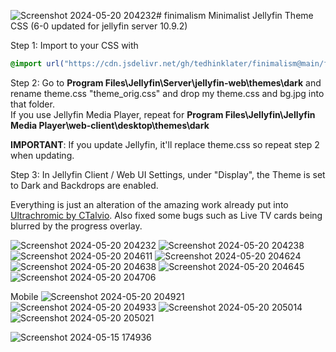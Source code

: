 ![Screenshot 2024-05-20 204232](https://github.com/tedhinklater/finimalism/assets/66086488/c8e4655d-7632-454e-9d0e-2f3d1c529a01)# finimalism
Minimalist Jellyfin Theme CSS (6-0 updated for jellyfin server 10.9.2)

Step 1: Import to your CSS with

```css
@import url("https://cdn.jsdelivr.net/gh/tedhinklater/finimalism@main/finimalism6-0.css");

```

Step 2: Go to **Program Files\Jellyfin\Server\jellyfin-web\themes\dark** and rename theme.css "theme_orig.css" and drop my theme.css and bg.jpg into that folder.<br>
If you use Jellyfin Media Player, repeat for **Program Files\Jellyfin\Jellyfin Media Player\web-client\desktop\themes\dark**

**IMPORTANT**: If you update Jellyfin, it'll replace theme.css so repeat step 2 when updating.

Step 3: In Jellyfin Client / Web UI Settings, under "Display", the Theme is set to Dark and Backdrops are enabled. 

Everything is just an alteration of the amazing work already put into [Ultrachromic by CTalvio](https://github.com/CTalvio/Ultrachromic). Also fixed some bugs such as Live TV cards being blurred by the progress overlay.

![Screenshot 2024-05-20 204232](https://github.com/tedhinklater/finimalism/assets/66086488/632d0aed-4e79-4dd1-89c7-87d4b4d44d03)
![Screenshot 2024-05-20 204238](https://github.com/tedhinklater/finimalism/assets/66086488/5d917c17-04e9-4439-893f-676c03709a9f)
![Screenshot 2024-05-20 204611](https://github.com/tedhinklater/finimalism/assets/66086488/d022ad82-e27b-4585-81e9-bf8abbac13bd)
![Screenshot 2024-05-20 204624](https://github.com/tedhinklater/finimalism/assets/66086488/653104b1-3b58-4649-88eb-6f1bd4446fd8)
![Screenshot 2024-05-20 204638](https://github.com/tedhinklater/finimalism/assets/66086488/d6d2f02a-90c2-492b-b325-75f908e86d23)
![Screenshot 2024-05-20 204645](https://github.com/tedhinklater/finimalism/assets/66086488/aaa90ae7-4977-4056-bb32-0ea655a50f04)
![Screenshot 2024-05-20 204706](https://github.com/tedhinklater/finimalism/assets/66086488/7df3e781-0a85-4b59-8351-f0a05369b7c3)

Mobile
![Screenshot 2024-05-20 204921](https://github.com/tedhinklater/finimalism/assets/66086488/1ce312bb-344c-405c-8923-0cf7283b29cb)
![Screenshot 2024-05-20 204933](https://github.com/tedhinklater/finimalism/assets/66086488/0940e7d2-92c7-411a-95ac-6e070b6cc00f)
![Screenshot 2024-05-20 205014](https://github.com/tedhinklater/finimalism/assets/66086488/2a034aeb-2094-4737-9665-196d3b9ecc53)
![Screenshot 2024-05-20 205021](https://github.com/tedhinklater/finimalism/assets/66086488/27fa634d-5f47-4831-bcc1-de995ccb3088)

![Screenshot 2024-05-15 174936](https://github.com/tedhinklater/finimalism/assets/66086488/976319a8-09eb-4bb8-be4d-1ebbc53e9180)
